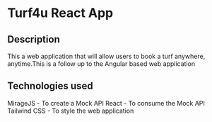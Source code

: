 # Turf4u React App 

## Description 

This a web application that will allow users to book a turf anywhere, anytime.This is a follow up 
to the Angular based web application

## Technologies used

MirageJS - To create a Mock API 
React - To consume the Mock API 
Tailwind CSS - To style the web application 
